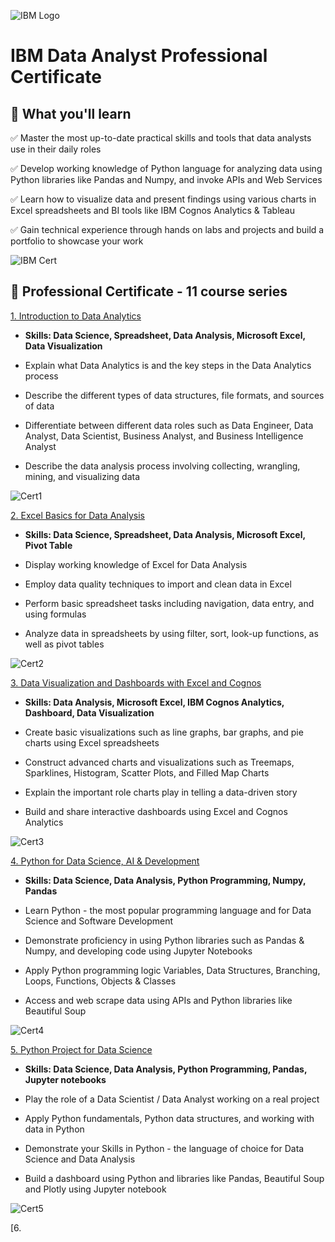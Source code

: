 ![IBM Logo](https://github.com/ndomah/IBM-Data-Analyst-Professional-Certificate/blob/main/IBM%20Logo.png)
# IBM Data Analyst Professional Certificate
## 🧠 What you'll learn
✅ Master the most up-to-date practical skills and tools that data analysts use in their daily roles

✅ Develop working knowledge of Python language for analyzing data using Python libraries like Pandas and Numpy, and invoke APIs and Web Services

✅ Learn how to visualize data and present findings using various charts in Excel spreadsheets and BI tools like IBM Cognos Analytics & Tableau

✅ Gain technical experience through hands on labs and projects and build a portfolio to showcase your work

![IBM Cert](https://github.com/ndomah/IBM-Data-Analyst-Professional-Certificate/blob/main/IBM%20Data%20Analyst%20Certificate.png)

## 📜 Professional Certificate - 11 course series
[1. Introduction to Data Analytics](https://github.com/ndomah/IBM-Data-Analyst-Professional-Certificate/tree/main/01.%20Introduction%20to%20Data%20Analytics)

- **Skills: Data Science, Spreadsheet, Data Analysis, Microsoft Excel, Data Visualization**
  
- Explain what Data Analytics is and the key steps in the Data Analytics process

- Describe the different types of data structures, file formats, and sources of data
  
- Differentiate between different data roles such as Data Engineer, Data Analyst, Data Scientist, Business Analyst, and Business Intelligence Analyst
  
- Describe the data analysis process involving collecting, wrangling, mining, and visualizing data

![Cert1](https://github.com/ndomah/IBM-Data-Analyst-Professional-Certificate/blob/main/01.%20Introduction%20to%20Data%20Analytics/Introduction%20to%20Data%20Analytics%20Certificate-1.png)

[2. Excel Basics for Data Analysis](https://github.com/ndomah/IBM-Data-Analyst-Professional-Certificate/tree/main/02.%20Excel%20Basics%20for%20Data%20Analysis)

- **Skills: Data Science, Spreadsheet, Data Analysis, Microsoft Excel, Pivot Table**

- Display working knowledge of Excel for Data Analysis

- Employ data quality techniques to import and clean data in Excel

- Perform basic spreadsheet tasks including navigation, data entry, and using formulas

- Analyze data in spreadsheets by using filter, sort, look-up functions, as well as pivot tables

![Cert2](https://github.com/ndomah/IBM-Data-Analyst-Professional-Certificate/blob/main/02.%20Excel%20Basics%20for%20Data%20Analysis/Excel%20Basics%20for%20Data%20Analysis%20Certificate-1.png)

[3. Data Visualization and Dashboards with Excel and Cognos](https://github.com/ndomah/IBM-Data-Analyst-Professional-Certificate/tree/main/03.%20Data%20Visualization%20and%20Dashboards%20with%20Excel%20and%20Cognos)

- **Skills: Data Analysis, Microsoft Excel, IBM Cognos Analytics, Dashboard, Data Visualization**

- Create basic visualizations such as line graphs, bar graphs, and pie charts using Excel spreadsheets

- Construct advanced charts and visualizations such as Treemaps, Sparklines, Histogram, Scatter Plots, and Filled Map Charts

- Explain the important role charts play in telling a data-driven story

- Build and share interactive dashboards using Excel and Cognos Analytics

![Cert3](https://github.com/ndomah/IBM-Data-Analyst-Professional-Certificate/blob/main/03.%20Data%20Visualization%20and%20Dashboards%20with%20Excel%20and%20Cognos/Data%20Visualization%20and%20Dashboards%20with%20Excel%20and%20Cognos%20Certificate-1.png)

[4. Python for Data Science, AI & Development](https://github.com/ndomah/IBM-Data-Analyst-Professional-Certificate/tree/main/04.%20Python%20for%20Data%20Science%2C%20AI%20%26%20Development)

- **Skills: Data Science, Data Analysis, Python Programming, Numpy, Pandas**

- Learn Python - the most popular programming language and for Data Science and Software Development

- Demonstrate proficiency in using Python libraries such as Pandas & Numpy, and developing code using Jupyter Notebooks

- Apply Python programming logic Variables, Data Structures, Branching, Loops, Functions, Objects & Classes

- Access and web scrape data using APIs and Python libraries like Beautiful Soup

![Cert4](https://github.com/ndomah/IBM-Data-Analyst-Professional-Certificate/blob/main/04.%20Python%20for%20Data%20Science%2C%20AI%20%26%20Development/Python%20for%20Data%20Science%2C%20AI%20%26%20Development%20Certificate-1.png)

[5. Python Project for Data Science](https://github.com/ndomah/IBM-Data-Analyst-Professional-Certificate/tree/main/05.%20Python%20Project%20for%20Data%20Science)

- **Skills: Data Science, Data Analysis, Python Programming, Pandas, Jupyter notebooks**

- Play the role of a Data Scientist / Data Analyst working on a real project

- Apply Python fundamentals, Python data structures, and working with data in Python

- Demonstrate your Skills in Python - the language of choice for Data Science and Data Analysis

- Build a dashboard using Python and libraries like Pandas, Beautiful Soup and Plotly using Jupyter notebook

![Cert5](https://github.com/ndomah/IBM-Data-Analyst-Professional-Certificate/blob/main/05.%20Python%20Project%20for%20Data%20Science/Python%20Project%20for%20Data%20Science%20Certificate-1.png)

[6. 

